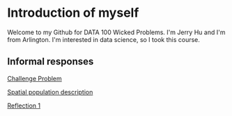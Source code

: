 


# Introduction of myself
Welcome to my Github for DATA 100 Wicked Problems. I'm Jerry Hu and I'm from Arlington. I'm interested in data science, so I took this course. 


## Informal responses

[Challenge Problem](challenge1.md)

[Spatial population description](jamaica.md)

[Reflection 1](reflection_1.md)



